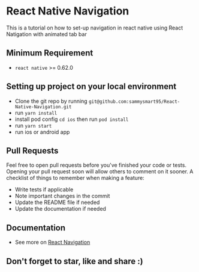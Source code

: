 # React Native Navigation
This is a tutorial on how to set-up navigation in react native using React Natigation with animated tab bar

## Minimum Requirement
* `react native` >= 0.62.0

## Setting up project on your local environment
* Clone the git repo by running `git@github.com:sammysmart95/React-Native-Navigation.git`
* run `yarn install` 
* install pod config `cd ios` then run  `pod install` 
* run `yarn start` 
* run ios or android app


## Pull Requests
Feel free to open pull requests before you've finished your code or tests. Opening your pull request soon will allow others to comment on it sooner.
A checklist of things to remember when making a feature:
* Write tests if applicable
* Note important changes in the commit
* Update the README file if needed
* Update the documentation if needed

## Documentation
* See more on [React Navigation](https://reactnavigation.org/docs/getting-started)
## Don't forget to star, like and share :)
